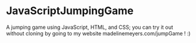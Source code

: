 # JavaScriptJumpingGame

A jumping game using JavaScript, HTML, and CSS; you can try it out without cloning by going to my website madelinemeyers.com/jumpGame ! :) 
